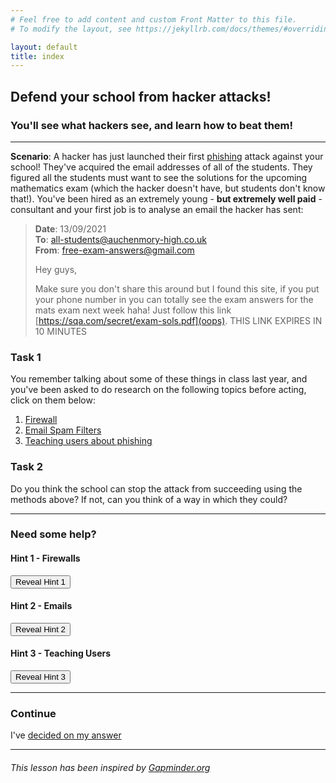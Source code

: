```yaml
---
# Feel free to add content and custom Front Matter to this file.
# To modify the layout, see https://jekyllrb.com/docs/themes/#overriding-theme-defaults

layout: default
title: index
---
```


## Defend your school from hacker attacks!
### You'll see what hackers see, and learn how to beat them!

--- 

**Scenario**: A hacker has just launched their first [phishing](phishing) attack against your school! They've acquired the email addresses of all of the students. They figured all the students must want to see the solutions for the upcoming mathematics exam (which the hacker doesn't have, but students don't know that!). You've been hired as an extremely young - **but extremely well paid** - consultant and your first job is to analyse an email the hacker has sent: 
    
>  **Date**: 13/09/2021  
>  **To**: all-students@auchenmory-high.co.uk  
>  **From**: free-exam-answers@gmail.com   
>
>  Hey guys,
>
>  Make sure you don't share this around but I found this site, if you put your phone number in you can totally 
>  see the exam answers for the mats exam next week haha! Just follow this link [https://sqa.com/secret/exam-sols.pdf](oops).
>  THIS LINK EXPIRES IN 10 MINUTES

### Task 1
You remember talking about some of these things in class last year, and you've been asked to do research on the following topics before acting, click on them below: 

1. [Firewall](firewalls)
2. [Email Spam Filters](emailfilters)
3. [Teaching users about phishing](teachingusers)  

       
### Task 2
Do you think the school can stop the attack from succeeding using the methods above? If not, can you think of a way in which they could?

---

### Need some help?

#### Hint 1 - Firewalls 
<button onclick="revealHintOne()">Reveal Hint 1</button>

<p id="hint1"></p>


<script>
function revealHintOne() {
  document.getElementById("hint1").innerText = "Firewalls can block connections coming into the school network, but they can also block connections coming from the school network. Why might this be helpful?";
}
</script>


#### Hint 2 - Emails 

<button onclick="revealHintTwo()">Reveal Hint 2</button>

<p id="hint2"></p>


<script>
function revealHintTwo() {
  document.getElementById("hint2").innerText = "Does any solution completely solve the problem with email filters? Is it possible for a computer to completely understand what is spam and what isn't, is it possible for a human?";
}
</script>


#### Hint 3 - Teaching Users

<button onclick="revealHintThree()">Reveal Hint 3</button>

<p id="hint3"></p>


<script>
function revealHintThree() {
  document.getElementById("hint3").innerText = "Have a look at the email example again, how did you spot it was fake? Could you think of a way of explaining this to other people?";
}
</script>

---
### Continue
I've [decided on my answer](stage-2-check)

---

###### This lesson has been inspired by [Gapminder.org](https://www.gapminder.org/)
